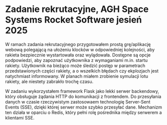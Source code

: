 # Zadanie rekrutacyjne, AGH Space Systems Rocket Software jesień 2025

W ramach zadania rekrutacyjnego przygotowałem prostą grę/aplikację webową polegającą na ułożeniu klocków w odpowiedniej kolejności, aby rakieta bezpiecznie wystartowała oraz wylądowała. Dostępne są opcje podpowiedzi, aby zapoznać użytkownika z wymaganiami m.in. startu rakiety. Użytkownik na bieżąco może śledzić postęp w parametrach przedstawionych części rakiety, a o wszelkich błędach czy ekplozjach jest natychmiast informowany. W planach miałem zrobienie symulacji lotu rakiety, ale niestety zabrakło trochę czasu.

W zadaniu wykorzystałem framework Flask jako lekki serwer backendowy, który obsługuje żądania HTTP do komunikacji z frontendem. Do przesyłania danych w czasie rzeczywistym zastosowaem technologię Server-Sent Events (SSE), dzięki której serwer może szybko przesyłać dane. Mechanizm ten działa w oparciu o Redis, który pełni rolę pośrednika między serwerem a klientami SSE.  
